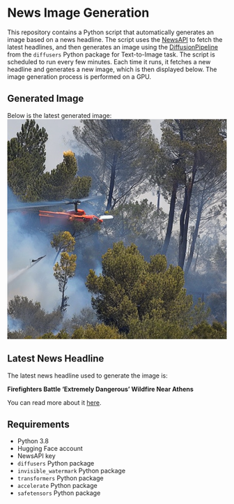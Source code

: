 # News Image Generation
This repository contains a Python script that automatically generates an image based on a news headline. The script uses the [NewsAPI](https://newsapi.org/) to fetch the latest headlines, and then generates an image using the [DiffusionPipeline](https://github.com/huggingface/diffusers) from the `diffusers` Python package for Text-to-Image task.
The script is scheduled to run every few minutes. Each time it runs, it fetches a new headline and generates a new image, which is then displayed below. The image generation process is performed on a GPU.

## Generated Image
Below is the latest generated image:
![Generated Image](image.png)

## Latest News Headline
The latest news headline used to generate the image is:

**Firefighters Battle ‘Extremely Dangerous’ Wildfire Near Athens**

You can read more about it [here](https://news.google.com/rss/articles/CBMigAFBVV95cUxNY2FqQUZvamN4T0FtT1NhN25zZWswUFFZTUFVTHY3bTYyYTN4bkxYbGlnSU9YR3V2M2JUb0wxRXVZN01nSlhiNHZ3UGJlZU1YcHZNbEVuS25sUXVBbXZUeENoUmlDWEdacjUzYkRqaGExZkl3U1RQaWUzSTZzSTZmNA?oc=5).

## Requirements
- Python 3.8
- Hugging Face account
- NewsAPI key
- `diffusers` Python package
- `invisible_watermark` Python package
- `transformers` Python package
- `accelerate` Python package
- `safetensors` Python package
